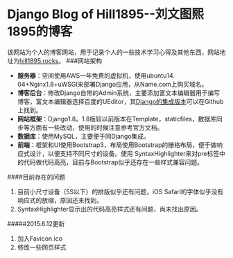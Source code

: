 Django Blog of Hill1895--刘文图熙1895的博客
===================
该网站为个人的博客网站，用于记录个人的一些技术学习心得及其他东西，网站地址为[hill1895.rocks](http://hill1895.rocks)。
###网站架构
* **服务器**：空间使用AWS一年免费的虚拟机，使用ubuntu14. 04+Nginx1.8+uWSGI来部署Django应用，从Name.com上购买域名。
*  **博客后台**：修改Django自带的Admin系统，主要添加富文本编辑器用于编写博客，富文本编辑器选择百度的UEditor，其[Django的集成版本](https://github.com/zhangfisher/DjangoUeditor)可以在Github上找到。
*  **网站框架**：Django1.8。1.8版较以前版本在Template，staticfiles，数据库同步等方面有一些改动，使用的时候注意参考官方文档。
*  **数据库**：使用MySQL，主要便于同Django集成。
*  **前端**：框架和UI使用Bootstrap3，布局使用Bootstrap的栅格布局，便于做响应式设计，以便支持不同尺寸的设备。使用
SyntaxHighlighter来对pre标签中的代码做代码高亮，目前与Bootstrap似乎还存在一些样式兼容问题。

####目前存在的问题
1. 目前小尺寸设备（5S以下）的排版似乎还有问题，iOS Safari的字体似乎没有响应式的放缩，原因还未找到。
2. SyntaxHighlighter显示出的代码高亮样式还有问题，尚未找出原因。

#####2015.6.12更新
1. 加入Favicon.ico
2. 修改一些网页样式
